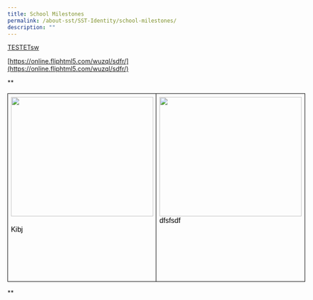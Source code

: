 ```yaml
---
title: School Milestones
permalink: /about-sst/SST-Identity/school-milestones/
description: ""
---
```

[TESTETsw](https://www.canva.com/design/DAFd0Fqwds8/4YxOfv8RuXqdk6COHBeljg/edit?utm_content=DAFd0Fqwds8&amp;utm_campaign=designshare&amp;utm_medium=link2&amp;utm_source=sharebutton)

[https://online.fliphtml5.com/wuzql/sdfr/](https://online.fliphtml5.com/wuzql/sdfr/)


**  
  
  

<table style="border:none;border-collapse:collapse;table-layout:fixed;width:501.67559055118113pt"><colgroup><col><col></colgroup><tbody><tr style="height:0pt"><td style="border-left:solid #000000 1pt;border-right:solid #000000 1pt;border-bottom:solid #000000 1pt;border-top:solid #000000 1pt;vertical-align:top;padding:5pt 5pt 5pt 5pt;overflow:hidden;overflow-wrap:break-word;"><p style="line-height:1.2;margin-top:0pt;margin-bottom:0pt;" dir="ltr"><span style="font-size:12pt;font-family:Arial;color:#000000;background-color:transparent;font-weight:400;font-style:normal;font-variant:normal;text-decoration:none;vertical-align:baseline;white-space:pre;white-space:pre-wrap;"><span style="border:none;display:inline-block;overflow:hidden;width:319px;height:268px;"><img style="margin-left:0px;margin-top:0px;" height="268" width="319" src="https://lh6.googleusercontent.com/lvA_7pgdLieOqJ1v6X8Ru0lVTNdCSE9jauua3pIkG6jMx5t7rMnjTYn0rO0kPGszrM6nqnNIkhDUwbLEppB1ncag510k3r1A4dfqJJnFuDinmP2cK_SMZryvSgrzVL27Vf2fwpYKbs5iM2rBO33JRI4"></span></span></p><br><p style="line-height:1.2;margin-top:0pt;margin-bottom:0pt;" dir="ltr"><span style="font-size:12pt;font-family:Arial;color:#000000;background-color:transparent;font-weight:400;font-style:normal;font-variant:normal;text-decoration:none;vertical-align:baseline;white-space:pre;white-space:pre-wrap;">Kibj</span></p><br><br><br><br><br></td><td style="border-left:solid #000000 1pt;border-right:solid #000000 1pt;border-bottom:solid #000000 1pt;border-top:solid #000000 1pt;vertical-align:top;padding:5pt 5pt 5pt 5pt;overflow:hidden;overflow-wrap:break-word;"><p style="line-height:1.2;margin-top:0pt;margin-bottom:0pt;" dir="ltr"><span style="font-size:12pt;font-family:Arial;color:#000000;background-color:transparent;font-weight:400;font-style:normal;font-variant:normal;text-decoration:none;vertical-align:baseline;white-space:pre;white-space:pre-wrap;"><span style="border:none;display:inline-block;overflow:hidden;width:319px;height:268px;"><img style="margin-left:0px;margin-top:0px;" height="268" width="319" src="https://lh6.googleusercontent.com/lvA_7pgdLieOqJ1v6X8Ru0lVTNdCSE9jauua3pIkG6jMx5t7rMnjTYn0rO0kPGszrM6nqnNIkhDUwbLEppB1ncag510k3r1A4dfqJJnFuDinmP2cK_SMZryvSgrzVL27Vf2fwpYKbs5iM2rBO33JRI4"></span></span></p><p style="line-height:1.2;margin-top:0pt;margin-bottom:0pt;" dir="ltr"><span style="font-size:12pt;font-family:Arial;color:#000000;background-color:transparent;font-weight:400;font-style:normal;font-variant:normal;text-decoration:none;vertical-align:baseline;white-space:pre;white-space:pre-wrap;">dfsfsdf</span></p></td></tr></tbody></table>

  
**